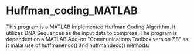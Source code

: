 # Huffman_coding_MATLAB
This program is a MATLAB Implemented Huffman Coding Algorithm. It utilizes DNA Sequences as the input data to compress. 
The program is dependent on a MATLAB Add-on "Communications Toolbox version 7.8" as it make use of huffmanenco() and huffmandeco() methods.
